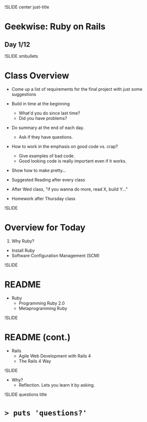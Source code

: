 !SLIDE center just-title
# Geekwise: Ruby on Rails

## Day 1/12

!SLIDE smbullets
# Class Overview


- Come up a list of requirements for the final project with just some suggestions

- Build in time at the beginning
    * What'd you do since last time?
    * Did you have problems?
- Do summary at the end of each day.
    * Ask if they have questions.
- How to work in the emphasis on good code vs. crap?
    * Give examples of bad code.
    * Good looking code is really important even if it works.
- Show how to make pretty...
- Suggested Reading after every class
- After Wed class, "if you wanna do more, read X, build Y..."
- Homework after Thursday class


!SLIDE
# Overview for Today

1. Why Ruby?
+ Install Ruby
+ Software Configuration Management (SCM)



!SLIDE
# README

* Ruby
    * Programming Ruby 2.0
    * Metaprogramming Ruby

!SLIDE
# README (cont.)

* Rails
    * Agile Web Development with Rails 4
    * The Rails 4 Way

!SLIDE
* Why?
    * Reflection.  Lets you learn it by asking.

!SLIDE questions title

# `> puts 'questions?'`
